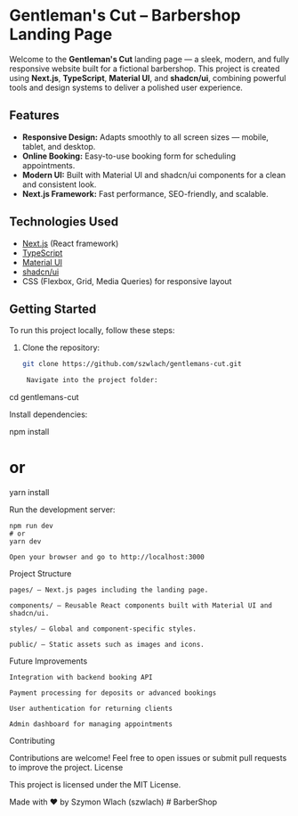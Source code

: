 # Gentleman's Cut – Barbershop Landing Page

Welcome to the **Gentleman's Cut** landing page — a sleek, modern, and fully responsive website built for a fictional barbershop. This project is created using **Next.js**, **TypeScript**, **Material UI**, and **shadcn/ui**, combining powerful tools and design systems to deliver a polished user experience.

## Features

- **Responsive Design:** Adapts smoothly to all screen sizes — mobile, tablet, and desktop.
- **Online Booking:** Easy-to-use booking form for scheduling appointments.
- **Modern UI:** Built with Material UI and shadcn/ui components for a clean and consistent look.
- **Next.js Framework:** Fast performance, SEO-friendly, and scalable.

## Technologies Used

- [Next.js](https://nextjs.org/) (React framework)
- [TypeScript](https://www.typescriptlang.org/)
- [Material UI](https://mui.com/)
- [shadcn/ui](https://ui.shadcn.com/)
- CSS (Flexbox, Grid, Media Queries) for responsive layout

## Getting Started

To run this project locally, follow these steps:

1. Clone the repository:

   ```bash
   git clone https://github.com/szwlach/gentlemans-cut.git

    Navigate into the project folder:
   ```

cd gentlemans-cut

Install dependencies:

npm install

# or

yarn install

Run the development server:

    npm run dev
    # or
    yarn dev

    Open your browser and go to http://localhost:3000

Project Structure

    pages/ — Next.js pages including the landing page.

    components/ — Reusable React components built with Material UI and shadcn/ui.

    styles/ — Global and component-specific styles.

    public/ — Static assets such as images and icons.

Future Improvements

    Integration with backend booking API

    Payment processing for deposits or advanced bookings

    User authentication for returning clients

    Admin dashboard for managing appointments

Contributing

Contributions are welcome! Feel free to open issues or submit pull requests to improve the project.
License

This project is licensed under the MIT License.

Made with ❤️ by Szymon Wlach (szwlach)
#   B a r b e r S h o p  
 